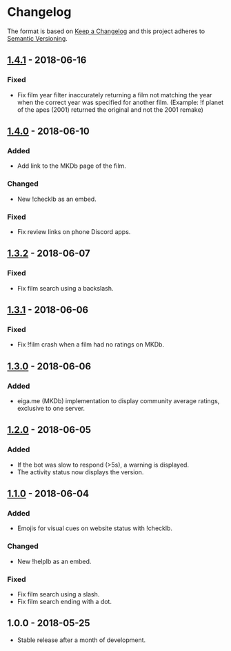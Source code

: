 # Changelog

The format is based on [Keep a Changelog](http://keepachangelog.com/en/1.0.0/) and this project adheres to [Semantic Versioning](http://semver.org/spec/v2.0.0.html).

## [1.4.1](https://gitlab.com/Porkepik/PublicLetterboxdDiscordBot/compare/v1.4.0...v1.4.1) - 2018-06-16
### Fixed
- Fix film year filter inaccurately returning a film not matching the year when the correct year was specified for another film. (Example: !f planet of the apes (2001) returned the original and not the 2001 remake)

## [1.4.0](https://gitlab.com/Porkepik/PublicLetterboxdDiscordBot/compare/v1.3.2...v1.4.0) - 2018-06-10
### Added
- Add link to the MKDb page of the film.

### Changed
- New !checklb as an embed.

### Fixed
- Fix review links on phone Discord apps.

## [1.3.2](https://gitlab.com/Porkepik/PublicLetterboxdDiscordBot/compare/v1.3.1...v1.3.2) - 2018-06-07
### Fixed
- Fix film search using a backslash.

## [1.3.1](https://gitlab.com/Porkepik/PublicLetterboxdDiscordBot/compare/v1.3.0...v1.3.1) - 2018-06-06
### Fixed
- Fix !film crash when a film had no ratings on MKDb.

## [1.3.0](https://gitlab.com/Porkepik/PublicLetterboxdDiscordBot/compare/v1.2.0...v1.3.0) - 2018-06-06
### Added
- eiga.me (MKDb) implementation to display community average ratings, exclusive to one server.

## [1.2.0](https://gitlab.com/Porkepik/PublicLetterboxdDiscordBot/compare/v1.1.0...v1.2.0) - 2018-06-05
### Added
- If the bot was slow to respond (>5s), a warning is displayed.
- The activity status now displays the version.

## [1.1.0](https://gitlab.com/Porkepik/PublicLetterboxdDiscordBot/compare/v1...v1.1.0) - 2018-06-04
### Added
- Emojis for visual cues on website status with !checklb.

### Changed
- New !helplb as an embed.

### Fixed
- Fix film search using a slash.
- Fix film search ending with a dot.

## 1.0.0 - 2018-05-25
- Stable release after a month of development.
